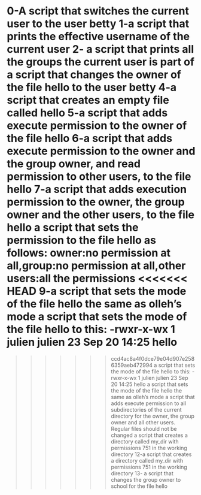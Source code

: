 0-A script that switches the current user to the user betty
1-a script that prints the effective username of the current user
2- a script that prints all the groups the current user is part of
a script that changes the owner of the file hello to the user betty
4-a script that creates an empty file called hello
5-a script that adds execute permission to the owner of the file hello
6-a script that adds execute permission to the owner and the group owner, and read permission to other users, to the file hello
7-a script that adds execution permission to the owner, the group owner and the other users, to the file hello
a script that sets the permission to the file hello as follows: owner:no permission at all,group:no permission at all,other users:all the permissions
<<<<<<< HEAD
9-a script that sets the mode of the file hello the same as olleh’s mode
a script that sets the mode of the file hello to this: -rwxr-x-wx 1 julien julien 23 Sep 20 14:25 hello
=======
>>>>>>> ccd4ac8a4f0dce79e04d907e2586359aeb472994
a script that sets the mode of the file hello to this: -rwxr-x-wx 1 julien julien 23 Sep 20 14:25 hello
a script that sets the mode of the file hello the same as olleh’s mode
 a script that adds execute permission to all subdirectories of the current directory for the owner, the group owner and all other users. Regular files should not be changed
a script that creates a directory called my_dir with permissions 751 in the working directory
12-a script that creates a directory called my_dir with permissions 751 in the working directory
13- a script that changes the group owner to school for the file hello

